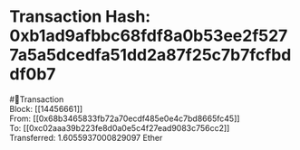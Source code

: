 
Transaction Hash: 0xb1ad9afbbc68fdf8a0b53ee2f5277a5a5dcedfa51dd2a87f25c7b7fcfbddf0b7
====================================================================================
  
#💸Transaction  
Block: [[14456661]]  
From: [[0x68b3465833fb72a70ecdf485e0e4c7bd8665fc45]]  
To: [[0xc02aaa39b223fe8d0a0e5c4f27ead9083c756cc2]]  
Transferred: 1.6055937000829097 Ether